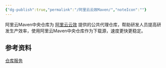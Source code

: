 ```yaml
---
{"dg-publish":true,"permalink":"/阿里云云效Maven/","noteIcon":""}
---
```


阿里云Maven中央仓库为 [阿里云云效](https://devops.aliyun.com/?channel=maven.aliyun) 提供的公共代理仓库，帮助研发人员提高研发生产效率，使用阿里云Maven中央仓库作为下载源，速度更快更稳定。


## 参考资料
[仓库服务](https://developer.aliyun.com/mvn/guide)